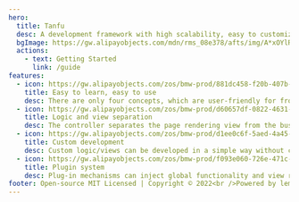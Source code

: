 ```yaml
---
hero:
  title: Tanfu
  desc: A development framework with high scalability, easy to customize development, business logic and view separation
  bgImage: https://gw.alipayobjects.com/mdn/rms_08e378/afts/img/A*xOYlR4e8ihIAAAAAAAAAAABkARQnAQ
  actions:
    - text: Getting Started
      link: /guide
features:
  - icon: https://gw.alipayobjects.com/zos/bmw-prod/881dc458-f20b-407b-947a-95104b5ec82b/k79dm8ih_w144_h144.png
    title: Easy to learn, easy to use
    desc: There are only four concepts, which are user-friendly for front-end development
  - icon: https://gw.alipayobjects.com/zos/bmw-prod/d60657df-0822-4631-9d7c-e7a869c2f21c/k79dmz3q_w126_h126.png
    title: Logic and view separation
    desc: The controller separates the page rendering view from the business logic, making the business logic and view highly reusable
  - icon: https://gw.alipayobjects.com/zos/bmw-prod/d1ee0c6f-5aed-4a45-a507-339a4bfe076c/k7bjsocq_w144_h144.png
    title: Custom development
    desc: Custom logic/views can be developed in a simple way without contaminating the original views and logic
  - icon: https://gw.alipayobjects.com/zos/bmw-prod/f093e060-726e-471c-a53e-e988ed3f560c/kj9t9sk7_w144_h144.png
    title: Plugin system
    desc: Plug-in mechanisms can inject global functionality and view rendering into the framework
footer: Open-source MIT Licensed | Copyright © 2022<br />Powered by leman
---
```

